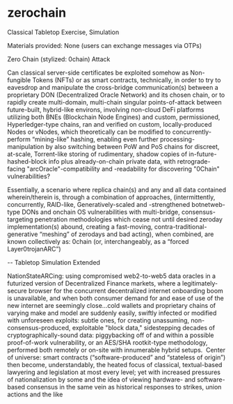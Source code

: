 # zerochain
Classical Tabletop Exercise, Simulation

Materials provided: None (users can exchange messages via OTPs)

Zero Chain (stylized: 0chain) Attack

Can classical server-side certificates be exploited somehow as Non-fungible Tokens (NFTs) or as smart contracts, technically, in order to try to eavesdrop and manipulate the cross-bridge communication(s) between a proprietary DON (Decentralized Oracle Network) and its chosen chain, or to rapidly create multi-domain, multi-chain singular points-of-attack between future-built, hybrid-like environs, involving non-cloud DeFi platforms utilizing both BNEs (Blockchain Node Engines) and custom, permissioned, Hyperledger-type chains, ran and verified on custom, locally-produced Nodes or vNodes, which theoretically can be modified to concurrently-perform “mining-like” hashing, enabling even further processing-manipulation by also switching between PoW and PoS chains for discreet, at-scale, Torrent-like storing of rudimentary, shadow copies of in-future-hashed-block info plus already-on-chain private data, with retrograde-facing "arcOracle"-compatibility and -readability for discovering "0Chain" vulnerabilities?

Essentially, a scenario where replica chain(s) and any and all data contained wherein/therein is, through a combination of approaches, (intermittently, concurrently, RAID-like, Generatively-scaled and -strengthened botnetweb-type DONs and onchain OS vulnerabilities with multi-bridge, consensus-targeting penetration methodologies which cease not until desired zeroday implementation(s) abound, creating a fast-moving, contra-traditional-generative “meshing” of zerodays and bad acting), when combined, are known collectively as: 0chain (or, interchangeably, as a “forced Layer0trojanARC”)


-- Tabletop Simulation Extended

NationStateARCing: using compromised web2-to-web5 data oracles in a futurized version of Decentralized Finance markets, where a legitimately-secure browser for the concurrent decentralized internet onboarding boom is unavailable, and when both consumer demand for and ease of use of the new internet are seemingly close…cold wallets and proprietary chains of varying make and model are suddenly easily, swiftly infected or modified with unforeseen exploits: subtle ones, for creating unassuming, non-consensus-produced, exploitable "block data," sidestepping decades of cryptographically-sound data: piggybacking off of and within a possible proof-of-work vulnerability, or an AES/SHA rootkit-type methodology, performed both remotely or on-site with innumerable hybrid setups.  Center of universe: smart contracts (“software-produced” and “stateless of origin”) then become, understandably, the heated focus of classical, textual-based lawyering and legislation at most every level; yet with increased pressures of nationalization by some and the idea of viewing hardware- and software-based consensus in the same vein as historical responses to strikes, union actions and the like
